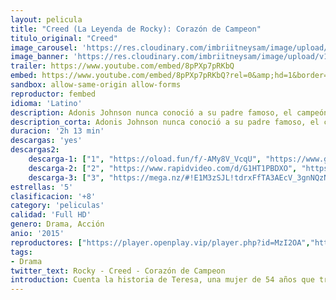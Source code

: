 ```yaml
---
layout: pelicula
title: "Creed (La Leyenda de Rocky): Corazón de Campeon"
titulo_original: "Creed"
image_carousel: 'https://res.cloudinary.com/imbriitneysam/image/upload/v1543286948/creed-poster-min.jpg'
image_banner: 'https://res.cloudinary.com/imbriitneysam/image/upload/v1543286948/creed-banner-min.jpg'
trailer: https://www.youtube.com/embed/8pPXp7pRKbQ
embed: https://www.youtube.com/embed/8pPXp7pRKbQ?rel=0&amp;hd=1&border=0&wmode=opaque&enablejsapi=1&modestbranding=1&controls=1&showinfo=1
sandbox: allow-same-origin allow-forms
reproductor: fembed
idioma: 'Latino'
description: Adonis Johnson nunca conoció a su padre famoso, el campeón mundial de peso pesado Apollo Creed, quien murió antes de que él naciera. Sin embargo, no se puede negar que el boxeo corre por sus venas; así que Adonis se dirige a Filadelfia, el lugar de la legendaria pelea donde Apollo Creed enfrentó a un rudo advenedizo llamado Rocky Balboa. Una vez en la Ciudad del Amor Fraternal, Adonis rastrea a Rocky y le pide que sea su entrenador.
description_corta: Adonis Johnson nunca conoció a su padre famoso, el campeón mundial de peso pesado Apollo Creed, quien murió antes de que él naciera. Sin embargo, no se puede negar que el boxeo corre por sus venas; así que Adonis se dirige a ...
duracion: '2h 13 min'
descargas: 'yes'
descargas2:
    descarga-1: ["1", "https://oload.fun/f/-AMy8V_VcqU", "https://www.google.com/s2/favicons?domain=openload.co","OpenLoad","https://res.cloudinary.com/imbriitneysam/image/upload/v1541473684/mexico.png", "Latino", "Full HD"]
    descarga-2: ["2", "https://www.rapidvideo.com/d/G1HT1PBDXO", "https://www.google.com/s2/favicons?domain=www.rapidvideo.com","RapidVideo","https://res.cloudinary.com/imbriitneysam/image/upload/v1541473684/mexico.png", "Latino", "Full HD"]
    descarga-3: ["3", "https://mega.nz/#!E1M3zSJL!tdrxFfTA3AEcV_3gnNQzNBPChVEejaUwim3l6e74TUU", "https://www.google.com/s2/favicons?domain=mega.nz","Mega","https://res.cloudinary.com/imbriitneysam/image/upload/v1541473684/mexico.png", "Latino", "Full HD"]
estrellas: '5'
clasificacion: '+8'
category: 'peliculas'
calidad: 'Full HD'
genero: Drama, Acción
anio: '2015'
reproductores: ["https://player.openplay.vip/player.php?id=MzI2OA","https://tutumeme.net/embed/player.php?u=bXQ3ajJOaW1wcFRGcEs2VW5XRGExTlRPMytmUnc3bHVwcWhoenVIUjI5SHF5TlNwc0taaG1jN2gwZHZSNTlIRHVhV2tZWitkNUtDVDNOL1ZvYW1rYjJSb21xST0","https://www.zembed.to/public/dist/asteroid.html?id=e0e288367c2bcf10977f36f08c1996af&title=Creed","https://animekao.club/kaodrive/embed.php?data=yxJQykNI/WycxbOgoluCy4oc8Zidj3+CuKZrVK8fJ+KKRo/+Zi/g2IH0vaVCJdG1Yi3jUs4MebyHvMxFJtSh7Ax0d2YWDM+dbTyl5AZo2E3xm9z5iB0utWmGLFslRWyUnZa+nWPctgOPtKhGJkVCGnMxdExs/7u9q4hMfT22H3ru09G7lbvYNfamEv8WwbFX30sgK1QcyTVTZEsKmbpVLXalKA3apGtmo6ORKbqaifr5HBop9tZ9j+9MyWobTOoF0pHJa7q+bYKx21AsK7J2MLfcVNFT249Jf02fHEq6wofAwsd8CtPDgBdImEu6aUsvsLM1JSUv+XNrUGGXmNCoWGHHGDrfMuvlPhrcVMveicEixRmF8brXDGPFKmdpZPCUTjE+HBZ6XaBi4ETKNKPyzw=="]
tags:
- Drama
twitter_text: Rocky - Creed - Corazón de Campeon
introduction: Cuenta la historia de Teresa, una mujer de 54 años que trabaja como empleada doméstica en una casa familiar en Buenos Aires. Durante décadas se ha refugiado en la rutina de sus tareas, pero ahora que la familia ha decidido...
---
```



 







